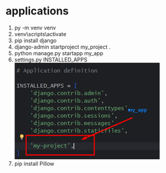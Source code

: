 # applications
1. py -m venv venv
2. venv\scripts\activate
3. pip install django
4. django-admin startproject my_project .
5. python manage.py startapp my_app
6. settings.py  INSTALLED_APPS 
    ![img.png](img.png)
7. pip install Pillow
